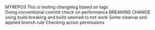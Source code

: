 MYREPO3
This si testing changelog based on tags \
Doing conventional commit
check on performance
BREAKING CHANGE
using build
breaking and build seemed to not work
Some cleanup and applied branch rule
Checking action permissions
